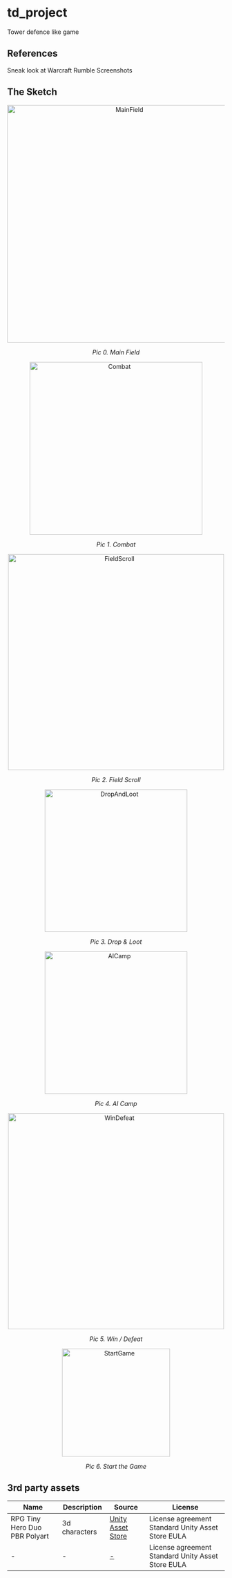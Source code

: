 # td_project
Tower defence like game

## References

Sneak look at Warcraft Rumble Screenshots

## The Sketch

<center>
<img alt="MainField" src="Assets/Docs/Sketch/0.png" width="550">

_Pic 0. Main Field_
</center>

<center>
<img alt="Combat" src="Assets/Docs/Sketch/1.png" width="400">

_Pic 1. Combat_
</center>

<center>
<img alt="FieldScroll" src="Assets/Docs/Sketch/2.png" width="500">

_Pic 2. Field Scroll_
</center>

<center>
<img alt="DropAndLoot" src="Assets/Docs/Sketch/3.png" width="330">

_Pic 3. Drop & Loot_
</center>

<center>
<img alt="AICamp" src="Assets/Docs/Sketch/4.png" width="330">

_Pic 4. AI Camp_
</center>

<center>
<img alt="WinDefeat" src="Assets/Docs/Sketch/5.png" width="500">

_Pic 5. Win / Defeat_
</center>

<center>
<img alt="StartGame" src="Assets/Docs/Sketch/6.png" width="250">

_Pic 6. Start the Game_
</center>

## 3rd party assets

| Name | Description | Source | License |
|---|---|---|---|
| RPG Tiny Hero Duo PBR Polyart | 3d characters | [Unity Asset Store](https://assetstore.unity.com/packages/3d/characters/humanoids/rpg-tiny-hero-duo-pbr-polyart-225148) | License agreement Standard Unity Asset Store EULA |
| - | - | [-](-) | License agreement Standard Unity Asset Store EULA |
